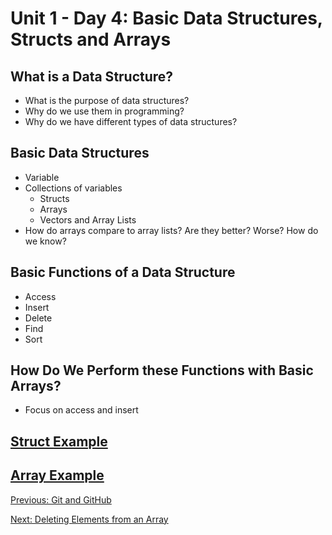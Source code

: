 # Unit 1 - Day 4: Basic Data Structures, Structs and Arrays

## What is a Data Structure?
  * What is the purpose of data structures?
  * Why do we use them in programming?
  * Why do we have different types of data structures?

## Basic Data Structures
  * Variable
  * Collections of variables
    * Structs
    * Arrays
    * Vectors and Array Lists
   * How do arrays compare to array lists? Are they better? Worse? How do we know?

## Basic Functions of a Data Structure
  * Access
  * Insert
  * Delete
  * Find
  * Sort

## How Do We Perform these Functions with Basic Arrays?
  * Focus on access and insert

## [Struct Example](https://github.com/blwatkins/Data-Structures-From-A-New-Perspective/tree/master/1_Introduction/LectureExamples/Day4/Structs)

## [Array Example](https://github.com/blwatkins/Data-Structures-From-A-New-Perspective/tree/master/1_Introduction/LectureExamples/Day4/Arrays)

[Previous: Git and GitHub](day3.md)

[Next: Deleting Elements from an Array](homework1.md)
